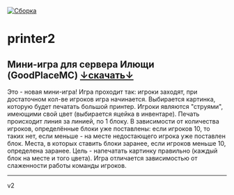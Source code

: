[![Сборка](https://github.com/Intelliractive/printer2/actions/workflows/gradle.yml/badge.svg)](https://github.com/Intelliractive/printer2/actions/workflows/gradle.yml)
# printer2

Мини-игра для сервера Илющи (GoodPlaceMC)
[↓скачать↓](https://github.com/Intelliractive/printer2/releases/download/newest/printer2.jar)
---

Это - новая мини-игра! Игра проходит так: игроки заходят, при достаточном кол-ве игроков игра начинается.
Выбирается картинка, которую будет печатать большой принтер.
Игроки являются "струями", имеющими свой цвет (выбирается яцейка в инвентаре).
Печать происходит линия за линией, по 1 блоку.
В зависимости от количества игроков, определённые блоки уже поставлены: если игроков 10, то таких нет, если меньше - на месте недостающего игрока уже поставлен блок.
Места, в которых ставить блоки заранее, если игроков меньше 10, определена заранее.
Цель - напечатать картинку правильно (каждый блок на месте и того цвета).
Игра отличается зависимостью от слаженности работы команды игроков.

---

v2